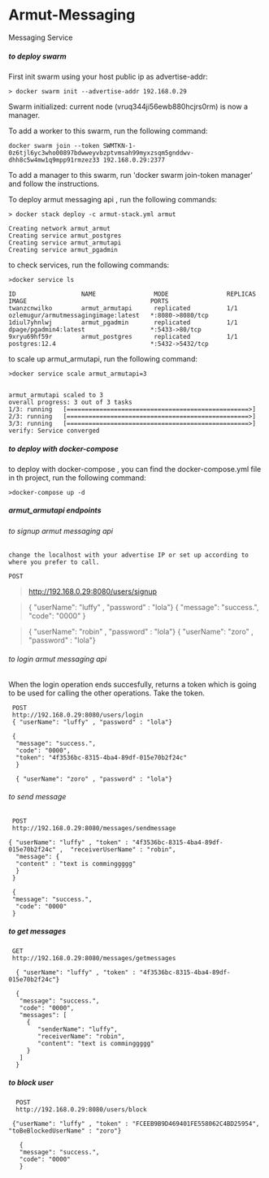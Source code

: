 # Armut-Messaging
Messaging Service 


 ##### to deploy swarm
 
 First init swarm using your host public ip as advertise-addr:

    > docker swarm init --advertise-addr 192.168.0.29

Swarm initialized: current node (vruq344ji56ewb880hcjrs0rm) is now a manager.


To add a worker to this swarm, run the following command:

    docker swarm join --token SWMTKN-1-0z6tjl6yc3who00897bdwweyvbzptvmsah99myxzsqm5gnddwv-dhh8c5w4mw1q9mpp91rmzez33 192.168.0.29:2377

To add a manager to this swarm, run 'docker swarm join-token manager' and follow the instructions.



To deploy armut messaging api , run the following commands:

    > docker stack deploy -c armut-stack.yml armut

    Creating network armut_armut
    Creating service armut_postgres
    Creating service armut_armutapi
    Creating service armut_pgadmin


to check services, run the following commands:

    >docker service ls

    ID                  NAME                MODE                REPLICAS            IMAGE                                  PORTS
    twanzcnwilko        armut_armutapi      replicated          1/1                 ozlemugur/armutmessagingimage:latest   *:8080->8080/tcp
    1diul7yhnlwj        armut_pgadmin       replicated          1/1                 dpage/pgadmin4:latest                  *:5433->80/tcp
    9xryu69hf59r        armut_postgres      replicated          1/1                 postgres:12.4                          *:5432->5432/tcp


to scale up armut_armutapi, run the following command:

    >docker service scale armut_armutapi=3


    armut_armutapi scaled to 3
    overall progress: 3 out of 3 tasks 
    1/3: running   [==================================================>] 
    2/3: running   [==================================================>] 
    3/3: running   [==================================================>] 
    verify: Service converged 

 ##### to deploy with docker-compose
 
 to deploy with docker-compose , you can find the docker-compose.yml file  in th project, run the following command:
 
    >docker-compose up -d
 
 
  ##### armut_armutapi endpoints
  
  ###### to signup  armut messaging api 
    change the localhost with your advertise IP or set up according to where you prefer to call.
    
    POST
   >http://192.168.0.29:8080/users/signup
   
   >{ "userName": "luffy" , "password" : "lola"}
       {
        "message": "success.",
        "code": "0000"
       }
      
   >{ "userName": "robin" , "password" : "lola"}
   >{ "userName": "zoro" , "password" : "lola"}
   
   
   
   ###### to login armut messaging api
   
   When the login operation ends succesfully, returns a token which is going to be used for calling the other operations. Take the token.
    
     POST
     http://192.168.0.29:8080/users/login
     { "userName": "luffy" , "password" : "lola"}
    
     {
      "message": "success.",
      "code": "0000",
      "token": "4f3536bc-8315-4ba4-89df-015e70b2f24c"
      }
 
      { "userName": "zoro" , "password" : "lola"}
 
 
  ###### to send message 
  
     POST
     http://192.168.0.29:8080/messages/sendmessage
 
    { "userName": "luffy" , "token" : "4f3536bc-8315-4ba4-89df-015e70b2f24c" ,  "receiverUserName" : "robin",
      "message": {
      "content" : "text is comminggggg"
      }
     }
    
     {
     "message": "success.",
      "code": "0000"
     }
 
   ##### to get messages
   
     GET
     http://192.168.0.29:8080/messages/getmessages
   
      { "userName": "luffy" , "token" : "4f3536bc-8315-4ba4-89df-015e70b2f24c"}
      
      {
       "message": "success.",
       "code": "0000",
       "messages": [
         {
            "senderName": "luffy",
            "receiverName": "robin",
            "content": "text is comminggggg"
         }
       ]
      }
    
   ##### to block user
      POST
      http://192.168.0.29:8080/users/block
    
     {"userName": "luffy" , "token" : "FCEEB9B9D469401FE558062C4BD25954", "toBeBlockedUserName" : "zoro"}
    
       {
       "message": "success.",
       "code": "0000"
       }
       
       
    
